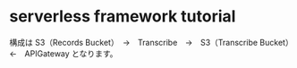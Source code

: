 # serverless framework tutorial

構成は
S3（Records Bucket）　→　Transcribe　→　S3（Transcribe Bucket）　←　APIGateway
となります。
